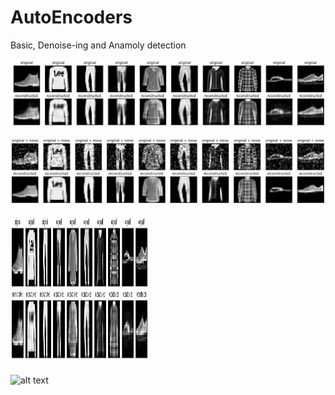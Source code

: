 # AutoEncoders
Basic, Denoise-ing and Anamoly detection


![Generate Images](/images/recon1.png)

![DeNoise](/images/denoise1.png)

<p>
    <img src="/images/recon1.png" width="220" height="240" />
</p>

![alt text](https://github.com/[ShreeCharranR]/[AutoEncoders]/blob/[images]/denoise1.png?raw=true)

